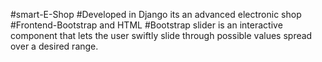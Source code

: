 #smart-E-Shop 
#Developed in Django 
its an advanced electronic shop
#Frontend-Bootstrap and HTML
#Bootstrap slider is an interactive component that lets the user swiftly slide through possible values spread over a desired range.
